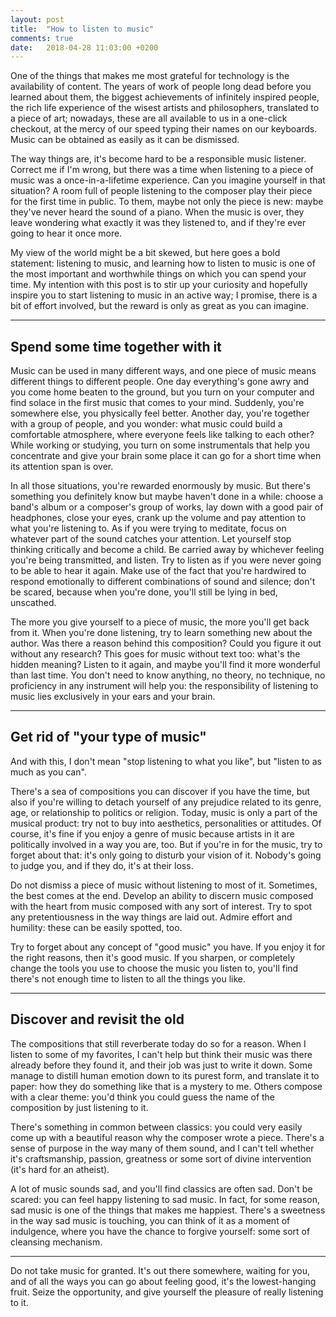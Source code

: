 ```yaml
---
layout: post
title:  "How to listen to music"
comments: true
date:   2018-04-28 11:03:00 +0200
---
```


One of the things that makes me most grateful for technology is the availability of content. The years of work of people long dead before you learned about them, the biggest achievements of infinitely inspired people, the rich life experience of the wisest artists and philosophers, translated to a piece of art; nowadays, these are all available to us in a one-click checkout, at the mercy of our speed typing their names on our keyboards. Music can be obtained as easily as it can be dismissed.

The way things are, it's become hard to be a responsible music listener. Correct me if I'm wrong, but there was a time when listening to a piece of music was a once-in-a-lifetime experience. Can you imagine yourself in that situation? A room full of people listening to the composer play their piece for the first time in public. To them, maybe not only the piece is new: maybe they've never heard the sound of a piano. When the music is over, they leave wondering what exactly it was they listened to, and if they're ever going to hear it once more.

My view of the world might be a bit skewed, but here goes a bold statement: listening to music, and learning how to listen to music is one of the most important and worthwhile things on which you can spend your time. My intention with this post is to stir up your curiosity and hopefully inspire you to start listening to music in an active way; I promise, there is a bit of effort involved, but the reward is only as great as you can imagine.

---

## Spend some time together with it

Music can be used in many different ways, and one piece of music means different things to different people. One day everything's gone awry and you come home beaten to the ground, but you turn on your computer and find solace in the first music that comes to your mind. Suddenly, you're somewhere else, you physically feel better. Another day, you're together with a group of people, and you wonder: what music could build a comfortable atmosphere, where everyone feels like talking to each other? While working or studying, you turn on some instrumentals that help you concentrate and give your brain some place it can go for a short time when its attention span is over.

In all those situations, you're rewarded enormously by music. But there's something you definitely know but maybe haven't done in a while: choose a band's album or a composer's group of works, lay down with a good pair of headphones, close your eyes, crank up the volume and pay attention to what you're listening to. As if you were trying to meditate, focus on whatever part of the sound catches your attention. Let yourself stop thinking critically and become a child. Be carried away by whichever feeling you're being transmitted, and listen. Try to listen as if you were never going to be able to hear it again. Make use of the fact that you're hardwired to respond emotionally to different combinations of sound and silence; don't be scared, because when you're done, you'll still be lying in bed, unscathed.

The more you give yourself to a piece of music, the more you'll get back from it. When you're done listening, try to learn something new about the author. Was there a reason behind this composition? Could you figure it out without any research? This goes for music without text too: what's the hidden meaning? Listen to it again, and maybe you'll find it more wonderful than last time. You don't need to know anything, no theory, no technique, no proficiency in any instrument will help you: the responsibility of listening to music lies exclusively in your ears and your brain.

---

## Get rid of "your type of music"

And with this, I don't mean "stop listening to what you like", but "listen to as much as you can".

There's a sea of compositions you can discover if you have the time, but also if you're willing to detach yourself of any prejudice related to its genre, age, or relationship to politics or religion. Today, music is only a part of the musical product: try not to buy into aesthetics, personalities or attitudes. Of course, it's fine if you enjoy a genre of music because artists in it are politically involved in a way you are, too. But if you're in for the music, try to forget about that: it's only going to disturb your vision of it. Nobody's going to judge you, and if they do, it's at their loss.

Do not dismiss a piece of music without listening to most of it. Sometimes, the best comes at the end. Develop an ability to discern music composed with the heart from music composed with any sort of interest. Try to spot any pretentiousness in the way things are laid out. Admire effort and humility: these can be easily spotted, too.

Try to forget about any concept of "good music" you have. If you enjoy it for the right reasons, then it's good music. If you sharpen, or completely change the tools you use to choose the music you listen to, you'll find there's not enough time to listen to all the things you like.

---

## Discover and revisit the old

The compositions that still reverberate today do so for a reason. When I listen to some of my favorites, I can't help but think their music was there already before they found it, and their job was just to write it down. Some manage to distill human emotion down to its purest form, and translate it to paper: how they do something like that is a mystery to me. Others compose with a clear theme: you'd think you could guess the name of the composition by just listening to it.

There's something in common between classics: you could very easily come up with a beautiful reason why the composer wrote a piece. There's a sense of purpose in the way many of them sound, and I can't tell whether it's craftsmanship, passion, greatness or some sort of divine intervention (it's hard for an atheist).

A lot of music sounds sad, and you'll find classics are often sad. Don't be scared: you can feel happy listening to sad music. In fact, for some reason, sad music is one of the things that makes me happiest. There's a sweetness in the way sad music is touching, you can think of it as a moment of indulgence, where you have the chance to forgive yourself: some sort of cleansing mechanism.

---

Do not take music for granted. It's out there somewhere, waiting for you, and of all the ways you can go about feeling good, it's the lowest-hanging fruit. Seize the opportunity, and give yourself the pleasure of really listening to it.
